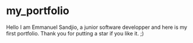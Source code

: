 # my_portfolio

Hello I am Emmanuel Sandjio, a junior software developper and here is my first portfolio.
Thank you for putting a star if you like it. ;)
